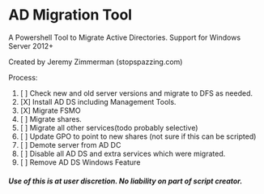 # AD Migration Tool

A Powershell Tool to Migrate Active Directories. Support for Windows Server 2012+

Created by Jeremy Zimmerman (stopspazzing.com)


Process:

1. [ ] Check new and old server versions and migrate to DFS as needed.
2. [X] Install AD DS including Management Tools.
3. [X] Migrate FSMO
4. [ ] Migrate shares.
5. [ ] Migrate all other services(todo probably selective)
6. [ ] Update GPO to point to new shares (not sure if this can be scripted)
7. [ ] Demote server from AD DC
8. [ ] Disable all AD DS and extra services which were migrated.
9. [ ] Remove AD DS Windows Feature

##### Use of this is at user discretion. No liability on part of script creator.
